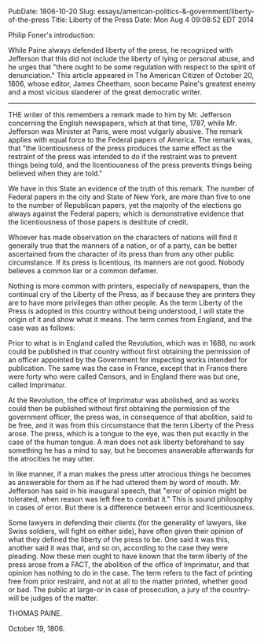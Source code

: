 PubDate: 1806-10-20
Slug: essays/american-politics-&-government/liberty-of-the-press
Title: Liberty of the Press
Date: Mon Aug  4 09:08:52 EDT 2014

   Philip Foner's introduction:

   While Paine always defended liberty of the press, he recognized with
   Jefferson that this did not include the liberty of lying or personal
   abuse, and he urges that "there ought to be some regulation with respect
   to the spirit of denunciation." This article appeared in The American
   Citizen of October 20, 1806, whose editor, James Cheetham, soon became
   Paine's greatest enemy and a most vicious slanderer of the great
   democratic writer.

   ***

   THE writer of this remembers a remark made to him by Mr. Jefferson
   concerning the English newspapers, which at that time, 1787, while Mr.
   Jefferson was Minister at Paris, were most vulgarly abusive. The remark
   applies with equal force to the Federal papers of America. The remark was,
   that "the licentiousness of the press produces the same effect as the
   restraint of the press was intended to do if the restraint was to prevent
   things being told, and the licentiousness of the press prevents things
   being believed when they are told."

   We have in this State an evidence of the truth of this remark. The number
   of Federal papers in the city and State of New York, are more than five to
   one to the number of Republican papers, yet the majority of the elections
   go always against the Federal papers; which is demonstrative evidence that
   the licentiousness of those papers is destitute of credit.

   Whoever has made observation on the characters of nations will find it
   generally true that the manners of a nation, or of a party, can be better
   ascertained from the character of its press than from any other public
   circumstance. If its press is licentious, its manners are not good. Nobody
   believes a common liar or a common defamer.

   Nothing is more common with printers, especially of newspapers, than the
   continual cry of the Liberty of the Press, as if because they are printers
   they are to have more privileges than other people. As the term Liberty of
   the Press is adopted in this country without being understood, I will
   state the origin of it and show what it means. The term comes from
   England, and the case was as follows:

   Prior to what is in England called the Revolution, which was in 1688, no
   work could be published in that country without first obtaining the
   permission of an officer appointed by the Government for inspecting works
   intended for publication. The same was the case in France, except that in
   France there were forty who were called Censors, and in England there was
   but one, called Imprimatur.

   At the Revolution, the office of Imprimatur was abolished, and as works
   could then be published without first obtaining the permission of the
   government officer, the press was, in consequence of that abolition, said
   to be free, and it was from this circumstance that the term Liberty of the
   Press arose. The press, which is a tongue to the eye, was then put exactly
   in the case of the human tongue. A man does not ask liberty beforehand to
   say something he has a mind to say, but he becomes answerable afterwards
   for the atrocities he may utter.

   In like manner, if a man makes the press utter atrocious things he becomes
   as answerable for them as if he had uttered them by word of mouth. Mr.
   Jefferson has said in his inaugural speech, that "error of opinion might
   be tolerated, when reason was left free to combat it." This is sound
   philosophy in cases of error. But there is a difference between error and
   licentiousness.

   Some lawyers in defending their clients (for the generality of lawyers,
   like Swiss soldiers, will fight on either side), have often given their
   opinion of what they defined the liberty of the press to be. One said it
   was this, another said it was that, and so on, according to the case they
   were pleading. Now these men ought to have known that the term liberty of
   the press arose from a FACT, the abolition of the office of Imprimatur,
   and that opinion has nothing to do in the case. The term refers to the
   fact of printing free from prior restraint, and not at all to the matter
   printed, whether good or bad. The public at large-or in case of
   prosecution, a jury of the country-will be judges of the matter.

   THOMAS PAINE.

   October 19, 1806.


